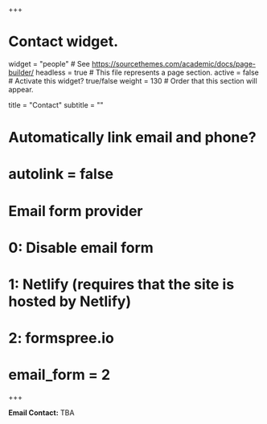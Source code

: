 +++
# Contact widget.
widget = "people"  # See https://sourcethemes.com/academic/docs/page-builder/
headless = true  # This file represents a page section.
active = false  # Activate this widget? true/false
weight = 130  # Order that this section will appear.

title = "Contact"
subtitle = ""

# Automatically link email and phone?
# autolink = false

# Email form provider
#   0: Disable email form
#   1: Netlify (requires that the site is hosted by Netlify)
#   2: formspree.io
# email_form = 2
+++

**Email Contact:** TBA

